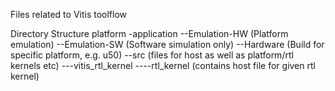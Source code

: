 Files related to Vitis toolflow

Directory Structure
platform
-application
--Emulation-HW (Platform emulation)
--Emulation-SW (Software simulation only)
--Hardware (Build for specific platform, e.g. u50)
--src (files for host as well as platform/rtl kernels etc)
---vitis_rtl_kernel
----rtl_kernel (contains host file for given rtl kernel)
